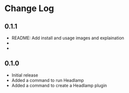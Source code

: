 # Change Log

## 0.1.1

- README: Add install and usage images and explaination
- 
- 

## 0.1.0

- Initial release
- Added a command to run Headlamp
- Added a command to create a Headlamp plugin
